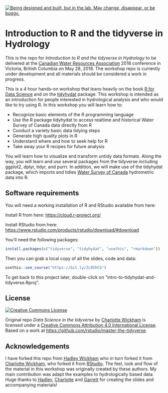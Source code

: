 <div id="devex-badge"><a rel="Exploration" href="https://github.com/BCDevExchange/docs/blob/master/discussion/projectstates.md"><img alt="Being designed and built, but in the lab. May change, disappear, or be buggy." style="border-width:0" src="https://assets.bcdevexchange.org/images/badges/exploration.svg" title="Being designed and built, but in the lab. May change, disappear, or be buggy." /></a></div>

# Introduction to R and the tidyverse in Hydrology

This is the repo for *Introduction to R and the tidyverse in Hydrology* to be delivered at the [Canadian Water Resources Association](https://conference.cwra.org/) 2018 conference in Victoria, British Columbia on May 28, 2018. The workshop repo is currently under development and all materials should be considered a work in progress.

This is a 4 hour hands-on workshop that leans heavily on the book [R for Data Science](http://r4ds.had.co.nz/) and on the [tidyhydat](https://CRAN.R-project.org/package=tidyhydat) package. This workshop is intended as an introduction for people interested in hydrological analysis and who would like to try using R. In this workshop you will learn how to:

- Recognize basic elements of the R programming language
- Use the R package tidyhydat to access realtime and historical Water Survey of Canada data directly from R
- Conduct a variety basic data tidying steps
- Generate high quality plots in R
- Understand where and how to seek help for R
- Take away your R recipes for future analysis

You will learn how to visualize and transform untidy data formats. Along the way, you will learn and use several packages from the tidyverse including ggplot2, dplyr, tidyr, and purrr. In addition, we will make use of the tidyhydat package, which imports and tidies [Water Survey of Canada](https://wateroffice.ec.gc.ca/index_e.html) hydrometric data into R.



## Software requirements
You will need a working installation of R and RStudio available from here:

Install R from here:
https://cloud.r-project.org/

Install RStudio from here:
https://www.rstudio.com/products/rstudio/download/#download

You'll need the following packages:

```R
install.packages(c("tidyverse", "tidyhydat", "usethis", "rmarkdown"))
```

Then you can grab a local copy of all the slides, code and data:

```R
usethis::use_course("https://bit.ly/2L95hCb")
```

To get back to this project later, double-click on "intro-to-tidyhydat-and-tidyverse.Rproj".

## License

<a rel="license" href="http://creativecommons.org/licenses/by/4.0/"><img alt="Creative Commons License" style="border-width:0" src="https://i.creativecommons.org/l/by/4.0/88x31.png" /></a>

<span xmlns:dct="http://purl.org/dc/terms/" property="dct:title">Original repo *Data Science in the tidyverse*</span> by <a xmlns:cc="http://creativecommons.org/ns#" href="https://github.com/cwickham/data-science-in-tidyverse" property="cc:attributionName" rel="cc:attributionURL">Charlotte Wickham</a> is licensed under a <a rel="license" href="http://creativecommons.org/licenses/by/4.0/">Creative Commons Attribution 4.0 International License</a>.  Based on a work at <a xmlns:dct="http://purl.org/dc/terms/" href="https://github.com/rstudio/master-the-tidyverse" rel="dct:source">https://github.com/rstudio/master-the-tidyverse</a>.

## Acknowledgements

I have forked this repo from [Hadley Wickham](https://github.com/hadley/data-science-in-tidyverse) who in turn forked it from [Charlotte Wickham](https://github.com/cwickham/data-science-in-tidyverse), who forked it from [RStudio](https://github.com/rstudio/master-the-tidyverse). The feel, look and flow of the material in this workshop was originally created by these authors. My main contribution was adapt the examples to hydrologically based data. Huge thanks to [Hadley](http://hadley.nz/), [Charlotte](http://cwick.co.nz) and [Garrett](https://github.com/garrettgman) for creating the slides and accompanying materials!
